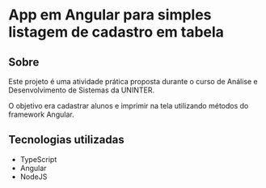 # App em Angular para simples listagem de cadastro em tabela

## Sobre

Este projeto é uma atividade prática proposta durante o curso de Análise e Desenvolvimento de Sistemas da UNINTER.

O objetivo era cadastrar alunos e imprimir na tela utilizando métodos do framework Angular.

## Tecnologias utilizadas

* TypeScript
* Angular
* NodeJS
